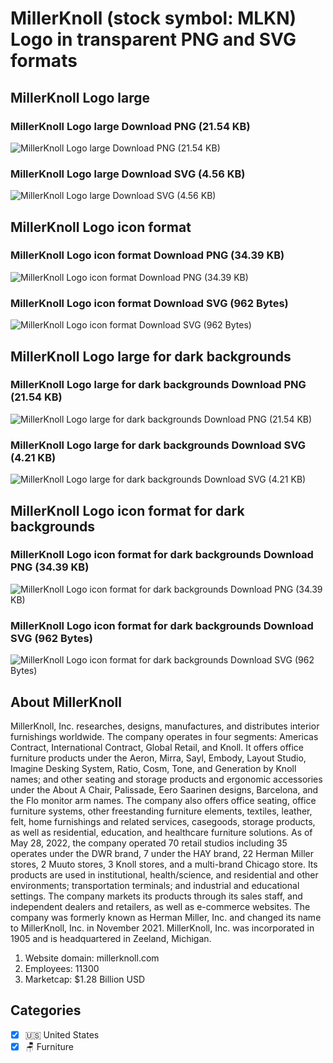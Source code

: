 # MillerKnoll (stock symbol: MLKN) Logo in transparent PNG and SVG formats

## MillerKnoll Logo large

### MillerKnoll Logo large Download PNG (21.54 KB)

![MillerKnoll Logo large Download PNG (21.54 KB)](/img/orig/MLKN_BIG-4aa667ba.png)

### MillerKnoll Logo large Download SVG (4.56 KB)

![MillerKnoll Logo large Download SVG (4.56 KB)](/img/orig/MLKN_BIG-c3732cb1.svg)

## MillerKnoll Logo icon format

### MillerKnoll Logo icon format Download PNG (34.39 KB)

![MillerKnoll Logo icon format Download PNG (34.39 KB)](/img/orig/MLKN-b875210d.png)

### MillerKnoll Logo icon format Download SVG (962 Bytes)

![MillerKnoll Logo icon format Download SVG (962 Bytes)](/img/orig/MLKN-d437ed42.svg)

## MillerKnoll Logo large for dark backgrounds

### MillerKnoll Logo large for dark backgrounds Download PNG (21.54 KB)

![MillerKnoll Logo large for dark backgrounds Download PNG (21.54 KB)](/img/orig/MLKN_BIG.D-21820004.png)

### MillerKnoll Logo large for dark backgrounds Download SVG (4.21 KB)

![MillerKnoll Logo large for dark backgrounds Download SVG (4.21 KB)](/img/orig/MLKN_BIG.D-68234824.svg)

## MillerKnoll Logo icon format for dark backgrounds

### MillerKnoll Logo icon format for dark backgrounds Download PNG (34.39 KB)

![MillerKnoll Logo icon format for dark backgrounds Download PNG (34.39 KB)](/img/orig/MLKN.D-f0b6840c.png)

### MillerKnoll Logo icon format for dark backgrounds Download SVG (962 Bytes)

![MillerKnoll Logo icon format for dark backgrounds Download SVG (962 Bytes)](/img/orig/MLKN.D-8c017bc9.svg)

## About MillerKnoll

MillerKnoll, Inc. researches, designs, manufactures, and distributes interior furnishings worldwide. The company operates in four segments: Americas Contract, International Contract, Global Retail, and Knoll. It offers office furniture products under the Aeron, Mirra, Sayl, Embody, Layout Studio, Imagine Desking System, Ratio, Cosm, Tone, and Generation by Knoll names; and other seating and storage products and ergonomic accessories under the About A Chair, Palissade, Eero Saarinen designs, Barcelona, and the Flo monitor arm names. The company also offers office seating, office furniture systems, other freestanding furniture elements, textiles, leather, felt, home furnishings and related services, casegoods, storage products, as well as residential, education, and healthcare furniture solutions. As of May 28, 2022, the company operated 70 retail studios including 35 operates under the DWR brand, 7 under the HAY brand, 22 Herman Miller stores, 2 Muuto stores, 3 Knoll stores, and a multi-brand Chicago store. Its products are used in institutional, health/science, and residential and other environments; transportation terminals; and industrial and educational settings. The company markets its products through its sales staff, and independent dealers and retailers, as well as e-commerce websites. The company was formerly known as Herman Miller, Inc. and changed its name to MillerKnoll, Inc. in November 2021. MillerKnoll, Inc. was incorporated in 1905 and is headquartered in Zeeland, Michigan.

1. Website domain: millerknoll.com
2. Employees: 11300
3. Marketcap: $1.28 Billion USD


## Categories
- [x] 🇺🇸 United States
- [x] 🪑 Furniture
